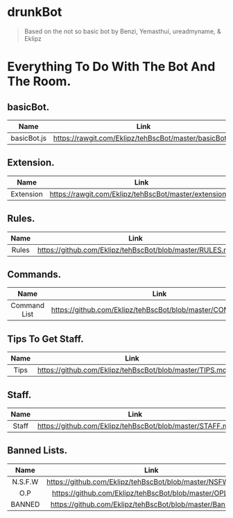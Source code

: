 # drunkBot
> Based on the not so basic bot by Benzi, Yemasthui, ureadmyname, & Eklipz

Everything To Do With The Bot And The Room.
===========================================


basicBot.
------------
|Name|Link|
|:-------------------------------------------------:|:-------------------------------------------------:|
|basicBot.js|https://rawgit.com/Eklipz/tehBscBot/master/basicBot.js|

Extension.
----------
|Name|Link|
|:-------------------------------------------------:|:-------------------------------------------------:|
|Extension|https://rawgit.com/Eklipz/tehBscBot/master/extension.js|

Rules.
------
|Name|Link|
|:-------------------------------------------------:|:-------------------------------------------------:|
|Rules|https://github.com/Eklipz/tehBscBot/blob/master/RULES.md|

Commands.
---------
|Name|Link|
|:-------------------------------------------------:|:-------------------------------------------------:|
|Command List|https://github.com/Eklipz/tehBscBot/blob/master/COMMANDS.md|


Tips To Get Staff.
------------------
|Name|Link|
|:-------------------------------------------------:|:-------------------------------------------------:|
|Tips|https://github.com/Eklipz/tehBscBot/blob/master/TIPS.md|

Staff.
------
|Name|Link|
|:-------------------------------------------------:|:-------------------------------------------------:|
|Staff|https://github.com/Eklipz/tehBscBot/blob/master/STAFF.md|


Banned Lists.
-------------
|Name|Link|
|:-------------------------------------------------:|:-------------------------------------------------:|
|N.S.F.W|https://github.com/Eklipz/tehBscBot/blob/master/NSFWList.json|
|O.P|https://github.com/Eklipz/tehBscBot/blob/master/OPList.json|
|BANNED|https://github.com/Eklipz/tehBscBot/blob/master/BanList.json||
